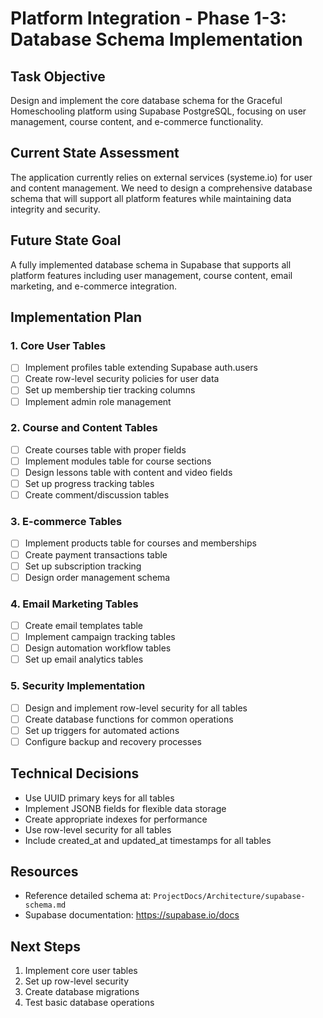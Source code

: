 # Platform Integration - Phase 1-3: Database Schema Implementation

## Task Objective
Design and implement the core database schema for the Graceful Homeschooling platform using Supabase PostgreSQL, focusing on user management, course content, and e-commerce functionality.

## Current State Assessment
The application currently relies on external services (systeme.io) for user and content management. We need to design a comprehensive database schema that will support all platform features while maintaining data integrity and security.

## Future State Goal
A fully implemented database schema in Supabase that supports all platform features including user management, course content, email marketing, and e-commerce integration.

## Implementation Plan

### 1. Core User Tables
- [ ] Implement profiles table extending Supabase auth.users
- [ ] Create row-level security policies for user data
- [ ] Set up membership tier tracking columns
- [ ] Implement admin role management

### 2. Course and Content Tables
- [ ] Create courses table with proper fields
- [ ] Implement modules table for course sections
- [ ] Design lessons table with content and video fields
- [ ] Set up progress tracking tables
- [ ] Create comment/discussion tables

### 3. E-commerce Tables
- [ ] Implement products table for courses and memberships
- [ ] Create payment transactions table
- [ ] Set up subscription tracking
- [ ] Design order management schema

### 4. Email Marketing Tables
- [ ] Create email templates table
- [ ] Implement campaign tracking tables
- [ ] Design automation workflow tables
- [ ] Set up email analytics tables

### 5. Security Implementation
- [ ] Design and implement row-level security for all tables
- [ ] Create database functions for common operations
- [ ] Set up triggers for automated actions
- [ ] Configure backup and recovery processes

## Technical Decisions
- Use UUID primary keys for all tables
- Implement JSONB fields for flexible data storage
- Create appropriate indexes for performance
- Use row-level security for all tables
- Include created_at and updated_at timestamps for all tables

## Resources
- Reference detailed schema at: `ProjectDocs/Architecture/supabase-schema.md`
- Supabase documentation: https://supabase.io/docs

## Next Steps
1. Implement core user tables
2. Set up row-level security
3. Create database migrations
4. Test basic database operations 
